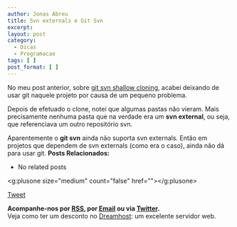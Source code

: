 ```yaml
---
author: Jonas Abreu
title: Svn externals e Git Svn
excerpt:
layout: post
category:
  - Dicas
  - Programacao
tags: [ ]
post_format: [ ]
---
```

No meu post anterior, sobre [git svn shallow cloning][1], acabei deixando de usar git naquele projeto por causa de um pequeno problema.

Depois de efetuado o clone, notei que algumas pastas não vieram. Mais precisamente nenhuma pasta que na verdade era um **svn external**, ou seja, que referenciava um outro repositório svn.

Aparentemente o **git svn** ainda não suporta svn externals. Então em projetos que dependem de svn externals (como era o caso), ainda não dá para usar git. 
**Posts Relacionados:** 
*   No related posts

<g:plusone size="medium" count="false" href=""></g:plusone> 

[Tweet][2] 





**Acompanhe-nos por [ RSS][3], por [Email][4] ou via [Twitter][5].**  
Veja como ter um desconto no [Dreamhost][6]: um excelente servidor web.

 [1]: http://vidageek.net/2012/05/02/git-svn-shallow-clone/
 [2]: https://twitter.com/share
 [3]: http://feeds.feedburner.com/VidaGeek
 [4]: http://feedburner.google.com/fb/a/mailverify?uri=VidaGeek&loc=pt_BR
 [5]: http://twitter.com/blogvidageek
 [6]: http://vidageek.net/dreamhost/